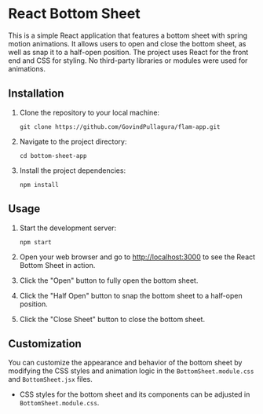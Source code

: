 # React Bottom Sheet

This is a simple React application that features a bottom sheet with spring motion animations. It allows users to open and close the bottom sheet, as well as snap it to a half-open position. The project uses React for the front end and CSS for styling. No third-party libraries or modules were used for animations.

## Installation

1. Clone the repository to your local machine:

   ```
   git clone https://github.com/GovindPullagura/flam-app.git
   ```

2. Navigate to the project directory:

   ```
   cd bottom-sheet-app
   ```

3. Install the project dependencies:

   ```
   npm install
   ```

## Usage

1. Start the development server:

   ```
   npm start
   ```

2. Open your web browser and go to [http://localhost:3000](http://localhost:3000) to see the React Bottom Sheet in action.

3. Click the "Open" button to fully open the bottom sheet.

4. Click the "Half Open" button to snap the bottom sheet to a half-open position.

5. Click the "Close Sheet" button to close the bottom sheet.

## Customization

You can customize the appearance and behavior of the bottom sheet by modifying the CSS styles and animation logic in the `BottomSheet.module.css` and `BottomSheet.jsx` files.

- CSS styles for the bottom sheet and its components can be adjusted in `BottomSheet.module.css`.
